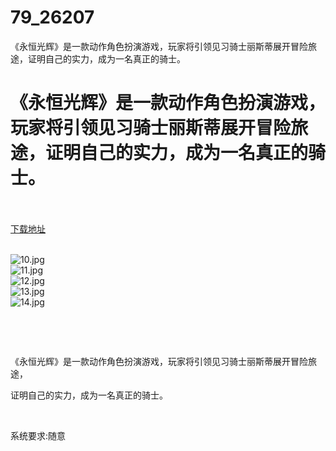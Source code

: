 # 79_26207
《永恒光辉》是一款动作角色扮演游戏，玩家将引领见习骑士丽斯蒂展开冒险旅途，证明自己的实力，成为一名真正的骑士。
# 《永恒光辉》是一款动作角色扮演游戏，玩家将引领见习骑士丽斯蒂展开冒险旅途，证明自己的实力，成为一名真正的骑士。
 <br/></br>
[下载地址](https://www.switch520.cc/article/26207 "下载地址")
<br/></br>

<p><img title="10.jpg" src="https://www.switch520.cc/muke_img/2022_01_09_c41f8fb3779ac.jpg" alt="10.jpg"><br>
<img title="11.jpg" src="https://www.switch520.cc/muke_img/2022_01_09_d7acdf40347bf.jpg" alt="11.jpg"><br>
<img title="12.jpg" src="https://www.switch520.cc/muke_img/2022_01_09_2cb469f465b98.jpg" alt="12.jpg"><br>
<img title="13.jpg" src="https://www.switch520.cc/muke_img/2022_01_09_7e765065fa508.jpg" alt="13.jpg"><br>
<img title="14.jpg" src="https://www.switch520.cc/muke_img/2022_01_09_e6ec43bfdb55e.jpg" alt="14.jpg"></p>
<p>&nbsp;</p>
<p>&nbsp;</p>
<p>《永恒光辉》是一款动作角色扮演游戏，玩家将引领见习骑士丽斯蒂展开冒险旅途，</p>
<p>证明自己的实力，成为一名真正的骑士。</p>
<p>&nbsp;</p>
<p>系统要求:随意</p>



